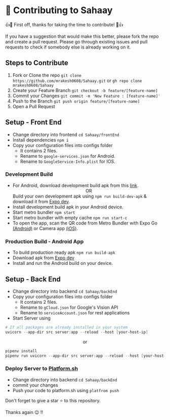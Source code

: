 # 🤝 Contributing to Sahaay

👍🎉 First off, thanks for taking the time to contribute! 🎉👍

If you have a suggestion that would make this better, please fork the repo and create a pull request. Please go through existing issues and pull requests to check if somebody else is already working on it.

## Steps to Contribute

1. Fork or Clone the repo `git clone https://github.com/mrakesh0608/Sahaay.git` or `gh repo clone mrakesh0608/Sahaay`
2. Create your Feature Branch `git checkout -b feature/[feature-name]`
3. Commit your Changes `git commit -m 'New Feature : [feature-name]'`
4. Push to the Branch `git push origin feature/[feature-name]`
5. Open a Pull Request

## Setup - Front End
- Change directory into frontend `cd Sahaay/frontEnd`
- Install dependencies `npm i`
- Copy your configuration files into configs folder
    - It contains 2 files.
    - Rename to `google-services.json` for Android.
    - Rename to `GoogleService-Info.plist` for IOS.


### Development Build
- For Android, download development build apk from this [link](https://expo.dev/artifacts/eas/f1XcZvGjKjD47iykSFr7xt.apk).<div align='center'>OR</div>Build your own development apk using `npm run build-dev-apk` & download it from [Expo dev](https://expo.dev/).
- Install development build apk in your Android device.
- Start metro bundler `npm start`
- Start metro bundler with empty cache `npm run start-c`
- To open the app, scan the QR code from Metro Bundler with Expo Go [(Android)](https://play.google.com/store/apps/details?id=host.exp.exponent) or Camera app [(iOS)](https://apps.apple.com/in/app/expo-go/id982107779).

### Production Build - Android App
- To build production ready apk `npm run build-apk`
- Download apk from [Expo dev](https://expo.dev/)
- Install and run the Android build on your device.

## Setup - Back End
- Change directory into backend `cd Sahaay/backEnd`
- Copy your configuration files into configs folder
    - It contains 2 files.
    - Rename to `gCloud.json` for Google's Vision API
    - Rename to `serviceAccount.json` for rest applications
- Start Server using
```powershell
# If all packages are already installed in your system
uvicorn --app-dir src server:app --reload --host [your-host-ip]
```
    
<p align='center'>or</p> 

```powershell
pipenv install
pipenv run uvicorn --app-dir src server:app --reload --host [your-host-ip]
```

### Deploy Server to [Platform.sh](https://platform.sh/)

- Change directory into backend `cd Sahaay/backEnd`
- commit your changes
- Push your code to platform.sh using `platfrom push`


Don't forget to give a star ⭐️ to this repository.

Thanks again 😉 !! 